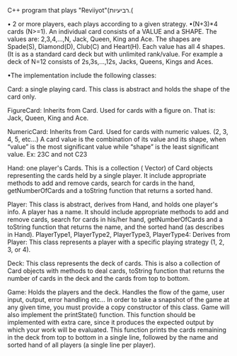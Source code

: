  C++ program that plays "Reviiyot"(רביעיות.(

• 2 or more players, each plays according to a given strategy. •(N+3)*4 cards (N>=1). An individual card consists of a VALUE and a SHAPE. The values are: 2,3,4,…,N, Jack, Queen, King and Ace. The shapes are Spade(S), Diamond(D), Club(C) and Heart(H). Each value has all 4 shapes. (It is as a standard card deck but with unlimited rank/value. For example a deck of N=12 consists of 2s,3s,...,12s, Jacks, Queens, Kings and Aces.

•The implementation include the following classes:

Card: a single playing card. This class is abstract and holds the shape of the card only.

FigureCard: Inherits from Card. Used for cards with a figure on. That is: Jack, Queen, King and Ace.

NumericCard: Inherits from Card. Used for cards with numeric values. (2, 3, 4, 5, etc…) A card value is the combination of its value and its shape, when “value” is the most significant value while “shape” is the least significant value. Ex: 23C and not C23

Hand: one player's Cards. This is a collection ( Vector) of Card objects representing the cards held by a single player. It include appropriate methods to add and remove cards, search for cards in the hand, getNumberOfCards and a toString function that returns a sorted hand.

Player: This class is abstract, derives from Hand, and holds one player's info. A player has a name. It should include appropriate methods to add and remove cards, search for cards in his/her hand, getNumberOfCards and a toString function that returns the name, and the sorted hand (as describes in Hand). PlayerType1, PlayerType2, PlayerType3, PlayerType4: Derives from Player: This class represents a player with a specific playing strategy (1, 2, 3, or 4).

Deck: This class represents the deck of cards. This is also a collection of Card objects with methods to deal cards, toString function that returns the number of cards in the deck and the cards from top to bottom.

Game: Holds the players and the deck. Handles the flow of the game, user input, output, error handling etc… In order to take a snapshot of the game at any given time, you must provide a copy constructor of this class. Game will also implement the printState() function. This function should be implemented with extra care, since it produces the expected output by which your work will be evaluated. This function prints the cards remaining in the deck from top to bottom in a single line, followed by the name and sorted hand of all players (a single line per player).
